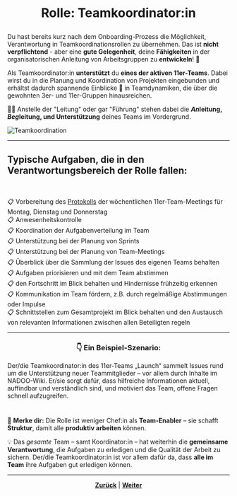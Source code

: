 # <p align="center">Rolle: Teamkoordinator:in</p>

Du hast bereits kurz nach dem Onboarding-Prozess die Möglichkeit, Verantwortung in Teamkoordinationsrollen zu übernehmen.
Das ist **nicht verpflichtend** - aber eine **gute Gelegenheit**, deine **Fähigkeiten** in der organisatorischen Anleitung von Arbeitsgruppen zu **entwickeln**! 🚀

Als Teamkoordinator:in **unterstützt** du **eines der aktiven 11er-Teams**. Dabei wirst du in die Planung und Koordination von Projekten eingebunden und erhältst dadurch spannende Einblicke 🔎 in Teamdynamiken, die über die gewohnten 3er- und 11er-Gruppen hinausreichen.

🤜🤛 Anstelle der "Leitung" oder gar "Führung" stehen dabei die **<em>An</em>leitung, <em>Beg</em>leitung, und Unterstützung** deines Teams im Vordergrund.

![Teamkoordination](../../../images/teamkoordination.png)

---

## Typische Aufgaben, die in den Verantwortungsbereich der Rolle fallen:
<br>

📋 Vorbereitung des [Protokolls](https://github.com/NADOOIT/NADOO-Launchpad/issues) der wöchentlichen 11er-Team-Meetings für Montag, Dienstag und Donnerstag <br>
📋 Anwesenheitskontrolle <br>
📋 Koordination der Aufgabenverteilung im Team <br> <!-- eigentlich nicht richtig, oder? irgendwo entscheiden wir ja alle selbst... unklar, was hier mit "Koordination" gemeint ist -->
📋 Unterstützung bei der Planung von Sprints <br> <!-- welche Sprints? insofern feste Integration von Scrum nicht zeitnah umgesetzt werden soll/wird, sollte dieser Part evlt. gestrichen werden -->
📋 Unterstützung bei der Planung von Team-Meetings <br>
📋 Überblick über die Sammlung der Issues des eigenen Teams behalten <br>
📋 Aufgaben priorisieren und mit dem Team abstimmen <br>
📋 den Fortschritt im Blick behalten und Hindernisse frühzeitig erkennen <br>
📋 Kommunikation im Team fördern, z.B. durch regelmäßige Abstimmungen oder Impulse <br>
📋 Schnittstellen zum Gesamtprojekt im Blick behalten und den Austausch von relevanten Informationen zwischen allen Beteiligten regeln<br>

---

### <p align="center">👇 **Ein Beispiel-Szenario**:</p>
Der/die Teamkoordinator:in des 11er-Teams „Launch“ sammelt Issues rund um die Unterstützung neuer Teammitglieder – vor allem durch Inhalte im NADOO-Wiki. Er/sie sorgt dafür, dass hilfreiche Informationen aktuell, auffindbar und verständlich sind, und motiviert das Team, offene Fragen schnell aufzugreifen.

#

🚩 **Merke dir:** Die Rolle ist weniger Chef:in als **Team-Enabler** – sie schafft **Struktur**, damit alle **produktiv arbeiten** können. 

💡 Das _gesamte_ Team – samt Koordinator:in – hat weiterhin die **gemeinsame Verantwortung**, die Aufgaben zu erledigen und die Qualität der Arbeit zu sichern. Der/die Teamkoordinator:in ist vor allem dafür da, dass **alle im Team** ihre Aufgaben gut erledigen können.

---

<p align="center"><a href="/docs/02-arbeiten_bei_nadoo/01-rollen_und_aufgaben/04-tester/README.md"><strong>Zurück</strong></a> | <a href="/docs/02-arbeiten_bei_nadoo/02-training_und_vorbereitung/README.md"><strong>Weiter</strong></a></p>